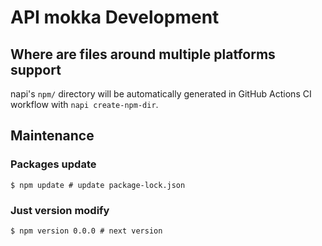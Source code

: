 # API mokka Development

## Where are files around multiple platforms support

napi's `npm/` directory will be automatically generated in GitHub Actions CI workflow with `napi create-npm-dir`.

## Maintenance

### Packages update

```console
$ npm update # update package-lock.json
```

### Just version modify

```console
$ npm version 0.0.0 # next version
```
